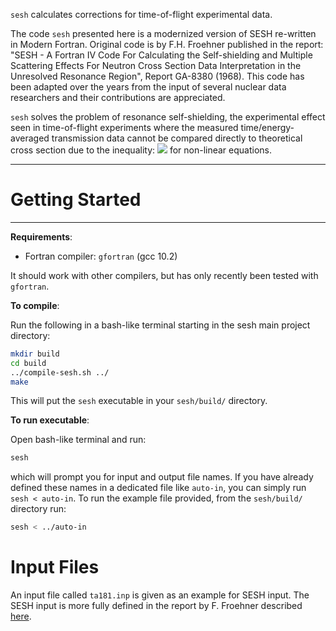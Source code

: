 `sesh` calculates corrections for time-of-flight experimental data.

The code `sesh` presented here is a modernized version of SESH re-written in Modern Fortran.
Original code is by F.H. Froehner published in the report: "SESH - A Fortran IV Code For Calculating 
the Self-shielding and Multiple Scattering Effects For Neutron Cross Section Data Interpretation in 
the Unresolved Resonance Region", Report GA-8380 (1968). This code has been adapted over the years 
from the input of several nuclear data researchers and their contributions are appreciated.

`sesh` solves the problem of resonance self-shielding, the experimental effect seen in time-of-flight
experiments where the measured time/energy-averaged transmission data cannot be compared directly to 
theoretical cross section due to the inequality: <img src="https://render.githubusercontent.com/render/math?math={\color{gray}\langle f(x)\rangle != f(\langle x\rangle)}"> for non-linear equations.

------------------------
# Getting Started
------------------------

**Requirements**:
- Fortran compiler: `gfortran` (gcc 10.2)

It should work with other compilers, but has only recently been tested with `gfortran`.

**To compile**:

Run the following in a bash-like terminal starting in the sesh main project directory:

```sh
mkdir build
cd build
../compile-sesh.sh ../
make
```

This will put the `sesh` executable in your `sesh/build/` directory.

**To run executable**:

Open bash-like terminal and run:

```sh
sesh
```

which will prompt you for input and output file names. If you have already defined these names
in a dedicated file like `auto-in`, you can simply run `sesh < auto-in`. To run the example file 
provided, from the `sesh/build/` directory run:

```sh
sesh < ../auto-in
```

# Input Files

An input file called `ta181.inp` is given as an example for SESH input. The SESH input is more
fully defined in the report by F. Froehner described [here](https://www.osti.gov/biblio/4554018).

